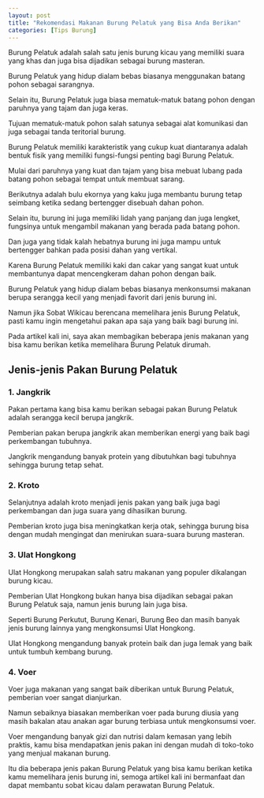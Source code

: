 ```yaml
---
layout: post
title: "Rekomendasi Makanan Burung Pelatuk yang Bisa Anda Berikan"
categories: [Tips Burung]
---
```


Burung Pelatuk adalah salah satu jenis burung kicau yang memiliki suara yang khas dan juga bisa dijadikan sebagai burung masteran.

Burung Pelatuk yang hidup dialam bebas biasanya menggunakan batang pohon sebagai sarangnya.

Selain itu, Burung Pelatuk juga biasa mematuk-matuk batang pohon dengan paruhnya yang tajam dan juga keras.

Tujuan mematuk-matuk pohon salah satunya sebagai alat komunikasi dan juga sebagai tanda teritorial burung.

Burung Pelatuk memiliki karakteristik yang cukup kuat diantaranya adalah bentuk fisik yang memiliki fungsi-fungsi penting bagi Burung Pelatuk.

Mulai dari paruhnya yang kuat dan tajam yang bisa mebuat lubang pada batang pohon sebagai tempat untuk membuat sarang.

Berikutnya adalah bulu ekornya yang kaku juga membantu burung tetap seimbang ketika sedang bertengger disebuah dahan pohon.

Selain itu, burung ini juga memiliki lidah yang panjang dan juga lengket, fungsinya untuk mengambil makanan yang berada pada batang pohon.

Dan juga yang tidak kalah hebatnya burung ini juga mampu untuk bertengger bahkan pada posisi dahan yang vertikal.

Karena Burung Pelatuk memiliki kaki dan cakar yang sangat kuat untuk membantunya dapat mencengkeram dahan pohon dengan baik.

Burung Pelatuk yang hidup dialam bebas biasanya menkonsumsi makanan berupa serangga kecil yang menjadi favorit dari jenis burung ini.

Namun jika Sobat Wikicau berencana memelihara jenis Burung Pelatuk, pasti kamu ingin mengetahui pakan apa saja yang baik bagi burung ini.

Pada artikel kali ini, saya akan membagikan beberapa jenis makanan yang bisa kamu berikan ketika memelihara Burung Pelatuk dirumah.

## Jenis-jenis Pakan Burung Pelatuk

### 1. Jangkrik

Pakan pertama kang bisa kamu berikan sebagai pakan Burung Pelatuk adalah serangga kecil berupa jangkrik.

Pemberian pakan berupa jangkrik akan memberikan energi yang baik bagi perkembangan tubuhnya.

Jangkrik mengandung banyak protein yang dibutuhkan bagi tubuhnya sehingga burung tetap sehat.

### 2. Kroto

Selanjutnya adalah kroto menjadi jenis pakan yang baik juga bagi perkembangan dan juga suara yang dihasilkan burung.

Pemberian kroto juga bisa meningkatkan kerja otak, sehingga burung bisa dengan mudah mengingat dan menirukan suara-suara burung masteran.

### 3. Ulat Hongkong

Ulat Hongkong merupakan salah satru makanan yang populer dikalangan burung kicau.

Pemberian Ulat Hongkong bukan hanya bisa dijadikan sebagai pakan Burung Pelatuk saja, namun jenis burung lain juga bisa.

Seperti Burung Perkutut, Burung Kenari, Burung Beo dan masih banyak jenis burung lainnya yang mengkonsumsi Ulat Hongkong.

Ulat Hongkong mengandung banyak protein baik dan juga lemak yang baik untuk tumbuh kembang burung.

### 4. Voer

Voer juga makanan yang sangat baik diberikan untuk Burung Pelatuk, pemberian voer sangat dianjurkan.

Namun sebaiknya biasakan memberikan voer pada burung diusia yang masih bakalan atau anakan agar burung terbiasa untuk mengkonsumsi voer.

Voer mengandung banyak gizi dan nutrisi dalam kemasan yang lebih praktis, kamu bisa mendapatkan jenis pakan ini dengan mudah di toko-toko yang menjual makanan burung.

Itu dia beberapa jenis pakan Burung Pelatuk yang bisa kamu berikan ketika kamu memelihara jenis burung ini, semoga artikel kali ini bermanfaat dan dapat membantu sobat kicau dalam perawatan Burung Pelatuk.